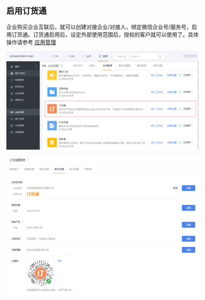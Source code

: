 ## 启用订货通

企业购买企业互联后，就可以创建对接企业/对接人，绑定微信企业号/服务号，启用订货通。订货通启用后，设定外部使用范围后，授权的客户就可以使用了。具体操作请参考 [应用管理](3-3应用管理.md#应用管理)





<img src="image/互联应用-订货通.png"  alt="logo" align=center /> <br/>

<img src="image/订货通设置.png"  alt="logo" align=center /> <br/>
